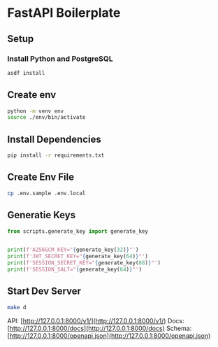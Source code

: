 # FastAPI Boilerplate

## Setup
### Install Python and PostgreSQL

```sh
asdf install
```

## Create env

```sh
python -m venv env
source ./env/bin/activate
```

## Install Dependencies

```sh
pip install -r requirements.txt
```

## Create Env File

```sh
cp .env.sample .env.local
```

## Generatie Keys

```python
from scripts.generate_key import generate_key


print(f'A256GCM_KEY="{generate_key(32)}"')
print(f'JWT_SECRET_KEY="{generate_key(64)}"')
print(f'SESSION_SECRET_KEY="{generate_key(88)}"')
print(f'SESSION_SALT="{generate_key(64)}"')
```

## Start Dev Server

```sh
make d
```

API: [http://127.0.0.1:8000/v1/](http://127.0.0.1:8000/v1/)
Docs: [http://127.0.0.1:8000/docs](http://127.0.0.1:8000/docs)
Schema: [http://127.0.0.1:8000/openapi.json](http://127.0.0.1:8000/openapi.json)
